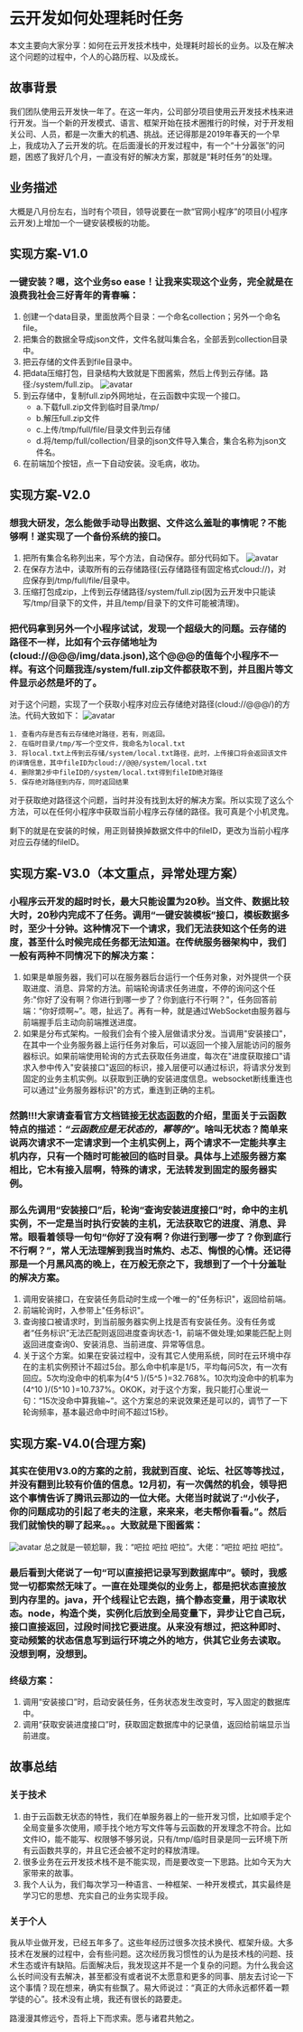 # 云开发如何处理耗时任务
本文主要向大家分享：如何在云开发技术栈中，处理耗时超长的业务。以及在解决这个问题的过程中，个人的心路历程、以及成长。

## 故事背景
我们团队使用云开发快一年了。在这一年内，公司部分项目使用云开发技术栈来进行开发。当一个新的开发模式、语言、框架开始在技术圈推行的时候，对于开发相关公司、人员，都是一次重大的机遇、挑战。还记得那是2019年春天的一个早上，我成功入了云开发的坑。在后面漫长的开发过程中，有一个“十分嚣张”的问题，困惑了我好几个月，一直没有好的解决方案，那就是“耗时任务”的处理。

## 业务描述
大概是八月份左右，当时有个项目，领导说要在一款“官网小程序”的项目(小程序云开发)上增加一个一键安装模板的功能。

## 实现方案-V1.0
### 一键安装？嗯，这个业务so ease！让我来实现这个业务，完全就是在浪费我社会三好青年的青春嘛：

1. 创建一个data目录，里面放两个目录：一个命名collection；另外一个命名file。
2. 把集合的数据全导成json文件，文件名就叫集合名，全部丢到collection目录中。
3. 把云存储的文件丢到file目录中。
4. 把data压缩打包，目录结构大致就是下图酱紫，然后上传到云存储。路径:/system/full.zip。
![avatar](https://wx.wegouer.com/static/github/install/p1.png)
5. 到云存储中，复制full.zip外网地址，在云函数中实现一个接口。
	* a.下载full.zip文件到临时目录/tmp/
	* b.解压full.zip文件
	* c.上传/tmp/full/file/目录文件到云存储
	* d.将/temp/full/collection/目录的json文件导入集合，集合名称为json文件名。
6. 在前端加个按钮，点一下自动安装。没毛病，收功。 

## 实现方案-V2.0
### 想我大研发，怎么能做手动导出数据、文件这么羞耻的事情呢？不能够啊！遂实现了一个备份系统的接口。

1. 把所有集合名称列出来，写个方法，自动保存。部分代码如下。
![avatar](https://wx.wegouer.com/static/github/install/p2.png)
2. 在保存方法中，读取所有的云存储路径(云存储路径有固定格式cloud://)，对应保存到/tmp/full/file/目录中。
3. 压缩打包成zip，上传到云存储路径/system/full.zip(因为云开发中只能读写/tmp/目录下的文件，并且/temp/目录下的文件可能被清理)。

### 把代码拿到另外一个小程序试试，发现一个超级大的问题。云存储的路径不一样，比如有个云存储地址为(cloud://@@@/img/data.json),这个@@@的值每个小程序不一样。有这个问题我连/system/full.zip文件都获取不到，并且图片等文件显示必然是坏的了。

对于这个问题，实现了一个获取小程序对应云存储绝对路径(cloud://@@@/)的方法。代码大致如下：
![avatar](https://wx.wegouer.com/static/github/install/p3.png)

```
1. 查看内存是否有云存储绝对路径，若有，则返回。
2. 在临时目录/tmp/写一个空文件，我命名为local.txt
3. 将local.txt上传到云存储/system/local.txt路径，此时，上传接口将会返回该文件的详情信息，其中fileID为cloud://@@@/system/local.txt
4. 删除第2步中fileID的/system/local.txt得到fileID绝对路径
5. 保存绝对路径到内存，同时返回结果 
```
对于获取绝对路径这个问题，当时并没有找到太好的解决方案。所以实现了这么个方法，可以在任何小程序中获取当前小程序云存储的路径。我可真是个小机灵鬼。

剩下的就是在安装的时候，用正则替换掉数据文件中的fileID，更改为当前小程序对应云存储的fileID。

## 实现方案-V3.0（本文重点，异常处理方案）
### 小程序云开发的超时时长，最大只能设置为20秒。当文件、数据比较大时，20秒内完成不了任务。调用“一键安装模板”接口，模板数据多时，至少十分钟。这种情况下一个请求，我们无法获知这个任务的进度，甚至什么时候完成任务都无法知道。在传统服务器架构中，我们一般有两种不同情况下的解决方案：

1. 如果是单服务器，我们可以在服务器后台运行一个任务对象，对外提供一个获取进度、消息、异常的方法。前端轮询请求任务进度，不停的询问这个任务:"你好了没有啊？你进行到哪一步了？你到底行不行啊？"，任务回答前端：“你好烦啊~”。嗯，扯远了。再有一种，就是通过WebSocket由服务器与前端握手后主动向前端推送进度。
2. 如果是分布式架构。一般我们会有个接入层做请求分发。当调用"安装接口"，在其中一个业务服务器上运行任务对象后，可以返回一个接入层能访问的服务器标识。如果前端使用轮询的方式去获取任务进度，每次在"进度获取接口"请求入参中传入"安装接口"返回的标识，接入层便可以通过标识，将请求分发到固定的业务主机实例。以获取到正确的安装进度信息。websocket断线重连也可以通过"业务服务器标识"的方式，重连到正确的主机。

### 然鹅!!!大家请查看官方文档链接[无状态函数](https://developers.weixin.qq.com/miniprogram/dev/wxcloud/guide/functions/mechanism.html#%E6%97%A0%E7%8A%B6%E6%80%81%E5%87%BD%E6%95%B0)的介绍，里面关于云函数特点的描述：_“云函数应是无状态的，幂等的”_。啥叫无状态？简单来说两次请求不一定请求到一个主机实例上，两个请求不一定能共享主机内存，只有一个随时可能被回的临时目录。具体与上述服务器方案相比，它木有接入层啊，特殊的请求，无法转发到固定的服务器实例。

### 那么先调用“安装接口”后，轮询“查询安装进度接口”时，命中的主机实例，不一定是当时执行安装的主机，无法获取它的进度、消息、异常。眼看着领导一句句“你好了没有啊？你进行到哪一步了？你到底行不行啊？”，常人无法理解到我当时焦灼、忐忑、悔恨的心情。还记得那是一个月黑风高的晚上，在万般无奈之下，我想到了一个十分羞耻的解决方案。

1. 调用安装接口，在安装任务启动时生成一个唯一的"任务标识"，返回给前端。
2. 前端轮询时，入参带上"任务标识"。
3. 查询接口被请求时，到当前服务器实例上找是否有安装任务。没有任务或者“任务标识”无法匹配则返回进度查询状态-1，前端不做处理;如果能匹配上则返回进度查询0、安装消息、当前进度、异常等信息。
4. 关于这个方案。如果在安装过程中，没有其它人使用系统，同时在云环境中存在的主机实例预计不超过5台。那么命中机率是1/5，平均每问5次，有一次有回应。5次均没命中的机率为(4^5 )/(5^5 )=32.768%。10次均没命中的机率为(4^10 )/(5^10 )=10.737%。OKOK，对于这个方案，我只能打心里说一句：“15次没命中算我输~”。这个方案总的来说效果还是可以的，调节了一下轮询频率，基本最迟命中时间不超过15秒。

## 实现方案-V4.0(合理方案)
### 其实在使用V3.0的方案的之前，我就到百度、论坛、社区等等找过，并没有翻到比较有价值的信息。12月初，有一次偶然的机会，领导把这个事情告诉了腾讯云那边的一位大佬。大佬当时就说了:“小伙子，你的问题成功的引起了老夫的注意，来来来，老夫帮你看看。”。然后我们就愉快的聊了起来。。。大致就是下图酱紫：
![avatar](https://wx.wegouer.com/static/github/install/p4.png)
总之就是一顿尬聊，我：“吧拉 吧拉 吧拉”。大佬：“吧拉 吧拉 吧拉”。

### 最后看到大佬说了一句“可以直接把记录写到数据库中”。顿时，我感觉一切都索然无味了。一直在处理类似的业务上，都是把状态直接放到内存里的。java，开个线程让它去跑，搞个静态变量，用于读取状态。node，构造个类，实例化后放到全局变量下，异步让它自己玩，接口直接返回，过段时间找它要进度。从来没有想过，把这种即时、变动频繁的状态信息写到运行环境之外的地方，供其它业务去读取。没想到啊，没想到。

### 终级方案：

1. 调用“安装接口”时，启动安装任务，任务状态发生改变时，写入固定的数据库中。
2. 调用“获取安装进度接口”时，获取固定数据库中的记录值，返回给前端显示当前进度。

## 故事总结
### 关于技术
1. 由于云函数无状态的特性，我们在单服务器上的一些开发习惯，比如顺手定个全局变量多次使用，顺手找个地方写文件等与云函数的开发理念不符合。比如文件IO，能不能写、权限够不够另说，只有/tmp/临时目录是同一云环境下所有云函数共享的，并且它还会被不定时的释放清理。
2. 很多业务在云开发技术栈不是不能实现，而是要改变一下思路。比如今天为大家带来的故事。
3. 我个人认为，我们每次学习一种语言、一种框架、一种开发模式，其实最终是学习它的思想、充实自己的业务实现手段。

### 关于个人
我从毕业做开发，已经五年多了。这些年经历过很多次技术换代、框架升级。大多技术在发展的过程中，会有些问题。这次经历我习惯性的认为是技术栈的问题、技术生态或许有缺陷。后面解决后，我发现这并不是一个复杂的问题。为什么我会这么长时间没有去解决，甚至都没有或者说不太愿意和更多的同事、朋友去讨论一下这个事情？现在想来，确实有些飘了。易大师说过：“真正的大师永远都怀着一颗学徒的心”。技术没有止境，我还有很长的路要走。

路漫漫其修远兮，吾将上下而求索。愿与诸君共勉之。
